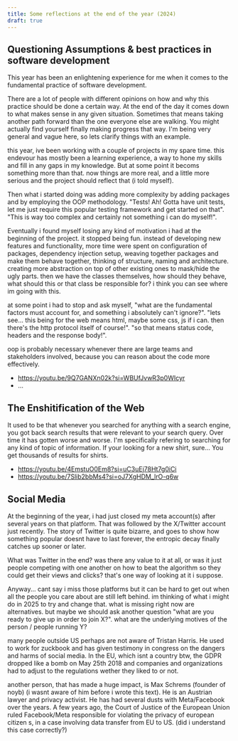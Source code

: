 ```yaml
---
title: Some reflections at the end of the year (2024)
draft: true
---
```


## Questioning Assumptions & best practices in software development

This year has been an enlightening experience for me when it comes to the fundamental practice of software development. 

There are a lot of people with different opinions on how and why this practice should be done a certain way. At the end of the day it comes down to what makes sense in any given situation. Sometimes that means taking another path forward than the one everyone else are walking. You might actually find yourself finally making progress that way. I'm being very general and vague here, so lets clarify things with an example. 

this year, ive been working with a couple of projects in my spare time. this endevour has mostly been a learning experience, a way to hone my skills and fill in any gaps in my knowledge. But at some point it becoms something more than that. now things are more real, and a little more serious and the project should reflect that (i told myself). 

Then what i started doing was adding more complexity by adding packages and by employing the OOP methodology. "Tests! Ah! Gotta have unit tests, let me just require this popular testing framework and get started on that". "This is way too complex and certainly not something i can do myself!". 

Eventually i found myself losing any kind of motivation i had at the beginning of the project. it stopped being fun. instead of developing new features and functionality, more time were spent on configuration of packages, dependency injection setup, weaving together packages and make them behave together, thinking of structure, naming and architecture. creating more abstraction on top of other existing ones to mask/hide the ugly parts. then we have the classes themselves, how should they behave, what should this or that class be responsible for? i think you can see where im going with this. 

at some point i had to stop and ask myself, "what are the fundamental factors must account for, and something i absolutely can't ignore?". "lets see... this being for the web means html, maybe some css, js if i can. then there's the http protocol itself of course!". "so that means status code, headers and the response body!". 

oop is probably necessary whenever there are large teams and stakeholders involved, because you can reason about the code more effectively. 

- https://youtu.be/9Q7GANXn02k?si=WBUfJvwR3p0WIcyr
- ...

## The Enshitification of the Web

It used to be that whenever you searched for anything with a search engine, you got back search results that were relevant to your search query. Over time it has gotten worse and worse. I'm specifically refering to searching for any kind of topic of information. If your looking for a new shirt, sure... You get thousands of results for shirts. 

- https://youtu.be/4EmstuO0Em8?si=uC3uEj78Ht7g0iCi
- https://youtu.be/7Slib2bbMs4?si=oJ7XgHDM_lrO-q6w

## Social Media

At the beginning of the year, i had just closed my meta account(s) after several years on that platform. That was followed by the X/Twitter account just recently. The story of Twitter is quite bizarre, and goes to show how something popular doesnt have to last forever, the entropic decay finally catches up sooner or later.

What was Twitter in the end? was there any value to it at all, or was it just people competing with one another on how to beat the algorithm so they could get their views and clicks? that's one way of looking at it i suppose. 

Anyway... cant say i miss those platforms but it can be hard to get out when all the people you care about are still left behind. im thinking of what i might do in 2025 to try and change that. what is missing right now are alternatives. but maybe we should ask another question "what are you ready to give up in order to join X?". what are the underlying motives of the person / people running Y?

many people outside US perhaps are not aware of Tristan Harris. He used to work for zuckbook and has given testimony in congress on the dangers and harms of social media. In the EU, which isnt a country btw, the GDPR dropped like a bomb on May 25th 2018 and companies and organizations had to adjust to the regulations wether they liked to or not. 

another person, that has made a huge impact, is Max Schrems (founder of noyb) (i wasnt aware of him before i wrote this text). He is an Austrian lawyer and privacy activist. He has had several dusts with Meta/Facebook over the years. A few years ago, the Court of Justice of the European Union ruled Facebook/Meta responsible for violating the privacy of european citizen s, in a case involving data transfer from EU to US. (did i understand this case correctly?)